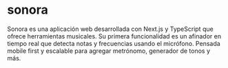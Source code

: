 # sonora
Sonora es una aplicación web desarrollada con Next.js y TypeScript que ofrece herramientas musicales. Su primera funcionalidad es un afinador en tiempo real que detecta notas y frecuencias usando el micrófono. Pensada mobile first y escalable para agregar metrónomo, generador de tonos y más.
